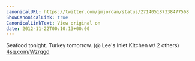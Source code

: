 ```yaml
---
canonicalURL: https://twitter.com/jmjordan/status/271405187338477568
ShowCanonicalLink: true
CanonicalLinkText: View original on
date: 2012-11-22T00:10:13+00:00
---
```

Seafood tonight. Turkey tomorrow. (@ Lee's Inlet Kitchen w/ 2 others) [4sq.com/Wzrqgd](http://4sq.com/Wzrqgd)